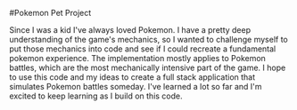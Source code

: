 #Pokemon Pet Project

Since I was a kid I've always loved Pokemon. I have a pretty deep understanding of the game's mechanics, so I wanted to challenge myself to put those mechanics into code
and see if I could recreate a fundamental pokemon experience. The implementation mostly applies to Pokemon battles, which are the most mechanically intensive part of
the game. I hope to use this code and my ideas to create a full stack application that simulates Pokemon battles someday. I've learned a lot so far and I'm excited to
keep learning as I build on this code.
